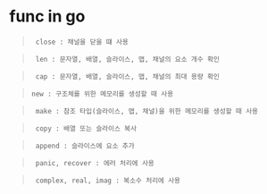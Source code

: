 # func in go



> ``` close : 채널을 닫을 떄 사용```

>``` len : 문자열, 배열, 슬라이스, 맵, 채널의 요소 개수 확인```

>``` cap : 문자열, 배열, 슬라이스, 맵, 채널의 최대 용량 확인```

>``` new : 구조체를 위한 메모리를 생성할 때 사용 ```

>``` make : 참조 타입(슬라이스, 맵, 채널)을 위한 메모리를 생성할 때 사용```

>``` copy : 배열 또는 슬라이스 복사```

>``` append : 슬라이스에 요소 추가```

>``` panic, recover : 에러 처리에 사용```

>``` complex, real, imag : 복소수 처리에 사용```
